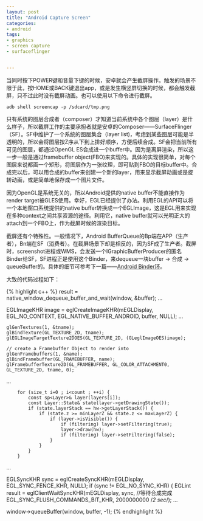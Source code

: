 ```yaml
---
layout: post
title: "Android Capture Screen"
categories:
- android
tags:
- graphics
- screen capture
- surfaceflinger


---
```


当同时按下POWER键和音量下键的时候，安卓就会产生截屏操作。触发的场景不限于此，按HOME或BACK键退出app，或是发生横竖屏切换的时候，都会触发截屏，只不过此时没有截屏动画。也可以使用以下命令进行截屏。

~~~
adb shell screencap -p /sdcard/tmp.png
~~~

只有系统的图层合成者（composer）才知道当前系统中各个图层（layer）是什么样子，所以截屏工作的主要承担者就是安卓的Composer——SurfaceFlinger（SF）。SF中维护了一个系统的图层集合（layer list)，考虑到某些图层可能是半透明的，所以会将图层按Z序从下到上排好顺序，方便后续合成。SF会把当前所有可见的图层，都通过OpenGL ES合成进一个buffer中。因为是离屏渲染，所以这一步一般是通过framebuffer object(FBO)来实现的。具体的实现很简单，对每个图层来说都画一个矩形，将图层作为一张纹理，即可贴到FBO的目标buffer中。合成完以后，可以用合成的buffer来创建一个新的layer，用来显示截屏动画或是旋转动画，或是简单地保存成一个图片文件。

因为OpenGL是系统无关的，所以Android提供的native buffer不能直接作为render target被GLES使用。幸好，EGL已经提供了办法。利用EGL的API可以将一个本地窗口系统提供的native buffer转换成一个EGLImage，这是EGL用来实现在多种context之间共享资源的途径。利用它，native buffer就可以光明正大的attach到一个FBO上，作为截屏时候的渲染目标。

截屏还有个特殊性。一般情况下，Android BufferQueue的Bp端在APP（生产者），Bn端在SF（消费者）。在截屏场景下却是相反的，因为SF成了生产者。截屏时，screenshot进程或WMS，会发送一个IGraphicBufferProducer的匿名Binder给SF，SF进程正是使用这个Binder，来dequeue一块buffer -> 合成 -> queueBuffer的。具体的细节可参考下一篇——[Android Binder环](/2014/09/android-binder环/)。

大致的代码过程如下：

{% highlight c++ %}
result = native_window_dequeue_buffer_and_wait(window,  &buffer);
...

EGLImageKHR image = eglCreateImageKHR(mEGLDisplay, EGL_NO_CONTEXT,
    EGL_NATIVE_BUFFER_ANDROID, buffer, NULL);
...

    glGenTextures(1, &tname);
    glBindTexture(GL_TEXTURE_2D, tname);
    glEGLImageTargetTexture2DOES(GL_TEXTURE_2D, (GLeglImageOES)image);

    // create a Framebuffer Object to render into
    glGenFramebuffers(1, &name);
    glBindFramebuffer(GL_FRAMEBUFFER, name);
    glFramebufferTexture2D(GL_FRAMEBUFFER, GL_COLOR_ATTACHMENT0, GL_TEXTURE_2D, tname, 0);
...

        for (size_t i=0 ; i<count ; ++i) {
            const sp<Layer>& layer(layers[i]);
            const Layer::State& state(layer->getDrawingState());
            if (state.layerStack == hw->getLayerStack()) {
                if (state.z >= minLayerZ && state.z <= maxLayerZ) {
                    if (layer->isVisible()) {
                        if (filtering) layer->setFiltering(true);
                        layer->draw(hw);
                        if (filtering) layer->setFiltering(false);
                    }
                }
            }
        }
...

EGLSyncKHR sync = eglCreateSyncKHR(mEGLDisplay, EGL_SYNC_FENCE_KHR, NULL);
if (sync != EGL_NO_SYNC_KHR) {
    EGLint result = eglClientWaitSyncKHR(mEGLDisplay, sync, //等待合成完成
        EGL_SYNC_FLUSH_COMMANDS_BIT_KHR, 2000000000 /*2 sec*/);
...

window->queueBuffer(window, buffer, -1);
{% endhighlight %}

